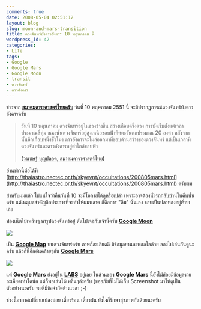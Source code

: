 ```yaml
---
comments: true
date: 2008-05-04 02:51:12
layout: blog
slug: moon-and-mars-transition
title: ดวงจันทร์บังดาวอังคาร 10 พฤษภาคม นี้
wordpress_id: 42
categories:
- Life
tags:
- Google
- Google Mars
- Google Moon
- transit
- ดวงจันทร์
- ดาวอังคาร
---
```


ข่าวจาก **[สมาคมดาราศาสตร์ไทยครับ](http://thaiastro.nectec.or.th)** วันที่ 10 พฤษภาคม 2551 นี้ จะมีปรากฏการณ์ดวงจันทร์บังดาวอังคารครับ

> วันที่ 10 พฤษภาคม ดวงจันทร์อยู่ในช่วงข้างขึ้น สว่างเกือบครึ่งดวง การบังเริ่มตั้งแต่เวลาประมาณสี่ทุ่ม ขณะนั้นดวงจันทร์อยู่สูงเหนือขอบฟ้าทิศตะวันตกประมาณ 20 องศา หลังจากนั้นอีกเกือบหนึ่งชั่วโมง ดาวอังคารจะโผล่ออกมาที่ขอบด้านสว่างของดวงจันทร์ แต่เป็นเวลาที่ดวงจันทร์และดาวอังคารอยู่ต่ำใกล้ขอบฟ้า
> 
> [(วรเชษฐ์ บุญปลอด, สมาคมดาราศาสตร์ไทย)](http://thaiastro.nectec.or.th)

อ่านข่าวนี้ต่อได้ที่ [http://thaiastro.nectec.or.th/skyevnt/occultations/200805mars.html](http://thaiastro.nectec.or.th/skyevnt/occultations/200805mars.html) ครับผม

สำหรับผมแล้ว ไม่แน่ใจว่าคืนวันที่ 10 จะมีโอกาสได้ดูหรือเปล่า เพราะอาจต้องนั่งรถกลับบ้านในคืนนั้นครับ แต่เหตุผลสำคัญอีกประการที่จะทำให้ผมพลาด ก็คือการ "ลืม" นั่นเอง ชอบเป็นปลาทองอยู่เรื่อยเลย

ท่องเน็ตไปเพลินๆ หารูปดวงจันทร์อยู่ ดันไปเจอกับเจ้านี่ครับ **[Google Moon](http://www.google.com/moon)**

[![](http://www.google.com/moon/images/moon_res_logo.gif)](http://www.google.com/moon)

เป็น **[Google Map](http://maps.google.com/)** บนดวงจันทร์ครับ ภาพก็ละเอียดดี มีข้อมูลยานอะพอลโลด้วย ลองไปเล่นกันดูนะครับ แล้วก็นี่อีกอันคล้ายๆกัน **[Google Mars](http://www.google.com/mars)**

[![](http://www.google.com/mars/images/logo_labs_mars.gif)](http://www.google.com/mars)

แต่ **Google Mars** ยังอยู่ใน **[LABS](http://labs.google.com/)** อยู่เลย ในส่วนของ **Google Mars** นี้ยังไม่ค่อยมีข้อมูลรายละเอียดเท่าใดนัก แต่ก็พอเล่นได้เพลินๆล่ะครับ (ขออภัยที่ไม่ได้เก็บ Screenshot มาให้ดูเป็นตัวอย่างนะครับ พอดีมีข้อจำกัดด้านเวลา ;-)

ช่วงนี้อากาศเปลี่ยนแปลงบ่อย เดี๋ยวร้อน เดี๋ยวฝน ยังไงก็รักษาสุขภาพกันด้วยนะครับ
